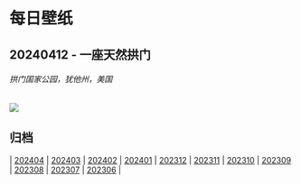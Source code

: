 # 每日壁纸

## 20240412 - 一座天然拱门

###### 拱门国家公园，犹他州，美国

![](https://www.bing.com/th?id=OHR.SunsetArchesNP_ZH-CN9875945974_UHD.jpg)

## 归档

| [202404](/202404/README.md)
| [202403](/202403/README.md)
| [202402](/202402/README.md)
| [202401](/202401/README.md)
| [202312](/202312/README.md)
| [202311](/202311/README.md)
| [202310](/202310/README.md)
| [202309](/202309/README.md)
| [202308](/202308/README.md)
| [202307](/202307/README.md)
| [202306](/202306/README.md)
|